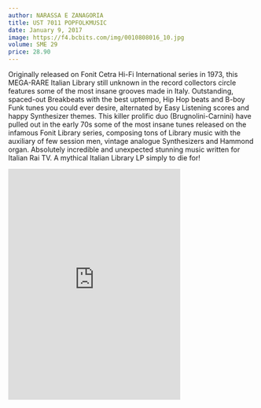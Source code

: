 ```yaml
---
author: NARASSA E ZANAGORIA
title: UST 7011 POPFOLKMUSIC
date: January 9, 2017
image: https://f4.bcbits.com/img/0010808016_10.jpg
volume: SME 29
price: 28.90
---
```


Originally released on Fonit Cetra Hi-Fi International series in 1973, this MEGA-RARE Italian Library still unknown in the record collectors circle features some of the most insane grooves made in Italy. Outstanding, spaced-out Breakbeats with the best uptempo, Hip Hop beats and B-boy Funk tunes you could ever desire, alternated by Easy Listening scores and happy Synthesizer themes. This killer prolific duo (Brugnolini-Carnini) have pulled out in the early 70s some of the most insane tunes released on the infamous Fonit Library series, composing tons of Library music with the auxiliary of few session men, vintage analogue Synthesizers and Hammond organ. Absolutely incredible and unexpected stunning music written for Italian Rai TV. A mythical Italian Library LP simply to die for!

<iframe style="border: 0; width: 350px; height: 470px;" src="https://bandcamp.com/EmbeddedPlayer/album=3868820571/size=large/bgcol=ffffff/linkcol=0687f5/tracklist=false/transparent=true/" seamless><a href="http://sonormusiceditions.bandcamp.com/album/ust-7011-popfolkmusic">UST 7011 - POPFOLKMUSIC by Narassa, Zanagoria</a></iframe>
